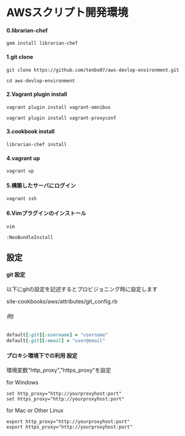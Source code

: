 # AWSスクリプト開発環境

#### 0.librarian-chef

```gem install librarian-chef```

#### 1.git clone

```git clone https://github.com/tenbo07/aws-devlop-environment.git```

```cd aws-devlop-environment```

#### 2.Vagrant plugin install

```vagrant plugin install vagrant-omnibus```

```vagrant plugin install vagrant-proxyconf```

#### 3.cookbook install

```librarian-chef install```

#### 4.vagrant up

```vagrant up```

#### 5.構築したサーバにログイン

```vagrant ssh```

#### 6.Vimプラグインのインストール

```vim ```


``` :NeoBundleInstall ```


## 設定
#### git 設定
以下にgitの設定を記述するとプロビジョニング時に設定します

site-cookbooks/aws/attributes/git_config.rb

###### 例)

```site-cookbooks/aws/attributes/git_config.rb
default[:git][:username] = "username"
default[:git][:email] = "user@email"
```

#### プロキシ環境下での利用 設定
環境変数"http_proxy","https_proxy"を設定

for Windows

```
set http_proxy="http://yourproxyhost:port"
set https_proxy="http://yourproxyhost:port"
```

for Mac or Other Linux

```
export http_proxy="http://yourproxyhost:port"
export https_proxy="http://yourproxyhost:port"
```
